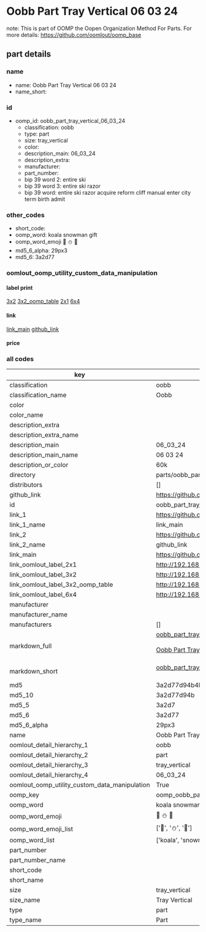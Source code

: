 # Oobb Part Tray Vertical 06 03 24  

note: This is part of OOMP the Oopen Organization Method For Parts. For more details: https://github.com/oomlout/oomp_base

##  part details





### name
* name: Oobb Part Tray Vertical 06 03 24
* name_short: 
### id
* oomp_id: oobb_part_tray_vertical_06_03_24
  * classification: oobb
  * type: part
  * size: tray_vertical
  * color: 
  * description_main: 06_03_24
  * description_extra: 
  * manufacturer: 
  * part_number: 
  * bip 39 word 2: entire ski
  * bip 39 word 3: entire ski razor
  * bip 39 word: entire ski razor acquire reform cliff manual enter city term birth admit

### other_codes
* short_code: 
* oomp_word: koala snowman gift
* oomp_word_emoji :koala: :snowman: :gift:
* md5_6_alpha: 29px3
* md5_6: 3a2d77






### oomlout_oomp_utility_custom_data_manipulation
#### label print
[3x2](http://192.168.1.245:1112/?label=oomp%2029px3)
[3x2_oomp_table](http://192.168.1.107:1112/?label=oomp%2029px3)
[2x1](http://192.168.1.242:1112/?label=oomp%2029px3)
[6x4](http://192.168.1.55:1112/?label=oomp%2029px3)    

#### link

[link_main](https://github.com/oomlout/oomlout_oomp_current_version_messy/tree/main/parts/oobb_part_tray_vertical_06_03_24) [github_link](https://github.com/oomlout/oomlout_oomp_part_src/tree/main/parts/oobb_part_tray_vertical_06_03_24)                             

#### price







### all codes 
| key | value |  
| --- | --- |  
| classification | oobb |  
| classification_name | Oobb |  
| color |  |  
| color_name |  |  
| description_extra |  |  
| description_extra_name |  |  
| description_main | 06_03_24 |  
| description_main_name | 06 03 24 |  
| description_or_color | 60k |  
| directory | parts/oobb_part_tray_vertical_06_03_24 |  
| distributors | [] |  
| github_link | https://github.com/oomlout/oomlout_oomp_part_src/tree/main/parts/oobb_part_tray_vertical_06_03_24 |  
| id | oobb_part_tray_vertical_06_03_24 |  
| link_1 | https://github.com/oomlout/oomlout_oomp_current_version_messy/tree/main/parts/oobb_part_tray_vertical_06_03_24 |  
| link_1_name | link_main |  
| link_2 | https://github.com/oomlout/oomlout_oomp_part_src/tree/main/parts/oobb_part_tray_vertical_06_03_24 |  
| link_2_name | github_link |  
| link_main | https://github.com/oomlout/oomlout_oomp_current_version_messy/tree/main/parts/oobb_part_tray_vertical_06_03_24 |  
| link_oomlout_label_2x1 | http://192.168.1.242:1112/?label=oomp%2029px3 |  
| link_oomlout_label_3x2 | http://192.168.1.245:1112/?label=oomp%2029px3 |  
| link_oomlout_label_3x2_oomp_table | http://192.168.1.107:1112/?label=oomp%2029px3 |  
| link_oomlout_label_6x4 | http://192.168.1.55:1112/?label=oomp%2029px3 |  
| manufacturer |  |  
| manufacturer_name |  |  
| manufacturers | [] |  
| markdown_full | [oobb_part_tray_vertical_06_03_24](https://github.com/oomlout/oomlout_oomp_current_version_messy/tree/main/parts/oobb_part_tray_vertical_06_03_24)<br>[](https://github.com/oomlout/oomlout_oomp_current_version_messy/tree/main/parts/oobb_part_tray_vertical_06_03_24)<br>[Oobb Part Tray Vertical 06 03 24](https://github.com/oomlout/oomlout_oomp_current_version_messy/tree/main/parts/oobb_part_tray_vertical_06_03_24)<br><br> |  
| markdown_short | [oobb_part_tray_vertical_06_03_24](https://github.com/oomlout/oomlout_oomp_current_version_messy/tree/main/parts/oobb_part_tray_vertical_06_03_24)<br><br> |  
| md5 | 3a2d77d94b4b70ecabda20236572925c |  
| md5_10 | 3a2d77d94b |  
| md5_5 | 3a2d7 |  
| md5_6 | 3a2d77 |  
| md5_6_alpha | 29px3 |  
| name | Oobb Part Tray Vertical 06 03 24 |  
| oomlout_detail_hierarchy_1 | oobb |  
| oomlout_detail_hierarchy_2 | part |  
| oomlout_detail_hierarchy_3 | tray_vertical |  
| oomlout_detail_hierarchy_4 | 06_03_24 |  
| oomlout_oomp_utility_custom_data_manipulation | True |  
| oomp_key | oomp_oobb_part_tray_vertical_06_03_24 |  
| oomp_word | koala snowman gift |  
| oomp_word_emoji | :koala: :snowman: :gift: |  
| oomp_word_emoji_list | [':koala:', ':snowman:', ':gift:'] |  
| oomp_word_list | ['koala', 'snowman', 'gift'] |  
| part_number |  |  
| part_number_name |  |  
| short_code |  |  
| short_name |  |  
| size | tray_vertical |  
| size_name | Tray Vertical |  
| type | part |  
| type_name | Part |  
